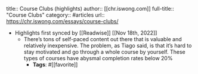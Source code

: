 title:: Course Clubs (highlights)
author:: [[chr.iswong.com]]
full-title:: "Course Clubs"
category:: #articles
url:: https://chr.iswong.com/essays/course-clubs/

- Highlights first synced by [[Readwise]] [[Nov 18th, 2022]]
	- There’s tons of self-paced content out there that is valuable and relatively inexpensive. The problem, as Tiago said, is that it’s hard to stay motivated and go through a whole course by yourself. These types of courses have abysmal completion rates below 20%
		- **Tags**: #[[favorite]]